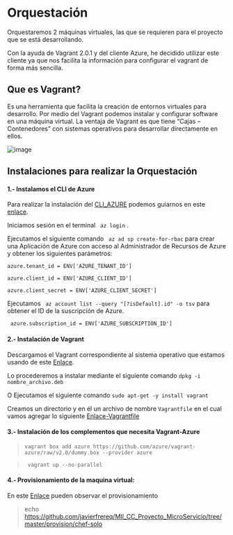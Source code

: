# Orquestación 
Orquestaremos 2 máquinas virtuales, las que se requieren para el proyecto que se está desarrollando. 

Con la ayuda de Vagrant 2.0.1 y del cliente Azure, he decidido utilizar este cliente ya que nos facilita la información para configurar el vagrant de forma más sencilla.

## Que es Vagrant? 
Es una herramienta que facilita la creación de entornos virtuales para desarrollo. Por medio del Vagrant podemos instalar y configurar software en una máquina virtual.
La ventaja de Vagrant es que tiene “Cajas – Contenedores” con sistemas operativos para desarrollar directamente en ellos. 

![image](https://user-images.githubusercontent.com/32844919/33797928-756c85d0-dd10-11e7-9eb4-d9e2f72d3143.png)

## Instalaciones para realizar la Orquestación 
#### 1.- Instalamos el CLI de Azure 
Para realizar la instalación del [CLI_AZURE](https://docs.microsoft.com/en-us/cli/azure/install-azure-cli?view=azure-cli-latest) podemos guiarnos en este [enlace](https://github.com/javierfrereq/MII_CC_Proyecto_MicroServicios/tree/master/automatizacion).

Iniciamos sesión en el terminal ``` az login``` .

Ejecutamos el siguiente comando ``` az ad sp create-for-rbac```  para crear una Aplicación de Azure con acceso al Administrador de Recursos de Azure y obtener los siguientes parámetros:


  ```azure.tenant_id = ENV['AZURE_TENANT_ID']```

  ```azure.client_id = ENV['AZURE_CLIENT_ID']```

  ```azure.client_secret = ENV['AZURE_CLIENT_SECRET']```

  
Ejecutamos ``` az account list --query "[?isDefault].id" -o tsv``` para obtener el ID de la suscripción de Azure.


  ``` azure.subscription_id = ENV['AZURE_SUBSCRIPTION_ID']``` 

#### 2.- Instalación de Vagrant
Descargamos el Vagrant correspondiente al sistema operativo que estamos usando de este [Enlace](https://www.vagrantup.com/downloads.html). 

Lo procederemos a instalar mediante el siguiente comando ```dpkg -i nombre_archivo.deb```

O Ejecutamos el siguiente comando ```sudo apt-get -y install vagrant```

Creamos un directorio y en él un archivo de nombre ```Vagrantfile``` en el cual vamos agregar lo siguiente [Enlace-Vagrantfile](https://github.com/javierfrereq/MII_CC_Proyecto_MicroServicios/blob/master/orquestacion/Vagrantfile)

#### 3.- Instalación de los complementos que necesita Vagrant-Azure

>```vagrant box add azure https://github.com/azure/vagrant-azure/raw/v2.0/dummy.box --provider azure```

>``` vagrant up --no-parallel```

#### 4.- Provisionamiento de la maquina virtual:
En este [Enlace](https://github.com/javierfrereq/MII_CC_Proyecto_MicroServicios/tree/master/provision/chef-solo) pueden observar el provisionamiento
>echo https://github.com/javierfrereq/MII_CC_Proyecto_MicroServicio/tree/master/provision/chef-solo
